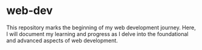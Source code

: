 # web-dev
This repository marks the beginning of my web development journey. Here, I will document my learning and progress as I delve into the foundational and advanced aspects of web development.
